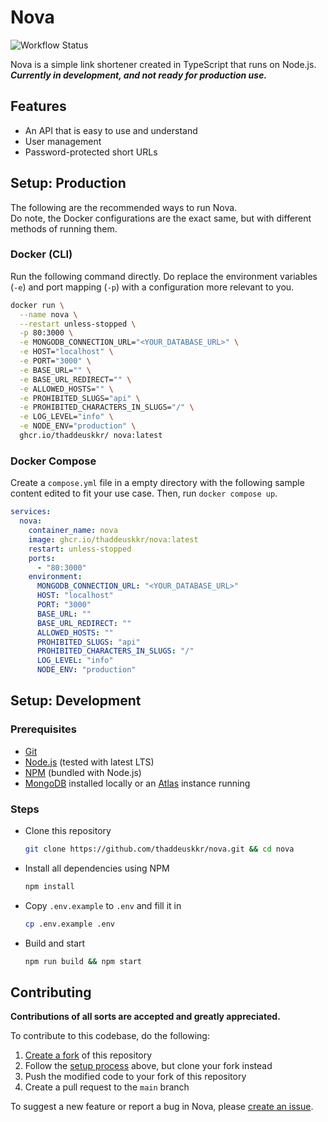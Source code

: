 # Nova

![Workflow Status](https://github.com/thaddeuskkr/nova/actions/workflows/build-tags.yml/badge.svg)

Nova is a simple link shortener created in TypeScript that runs on Node.js.  
***Currently in development, and not ready for production use.***

## Features

* An API that is easy to use and understand
* User management
* Password-protected short URLs

## Setup: Production

The following are the recommended ways to run Nova.  
Do note, the Docker configurations are the exact same, but with different methods of running them.

### Docker (CLI)

Run the following command directly. Do replace the environment variables (`-e`) and port mapping (`-p`) with a configuration more relevant to you.

```sh
docker run \
  --name nova \
  --restart unless-stopped \
  -p 80:3000 \
  -e MONGODB_CONNECTION_URL="<YOUR_DATABASE_URL>" \
  -e HOST="localhost" \
  -e PORT="3000" \
  -e BASE_URL="" \
  -e BASE_URL_REDIRECT="" \
  -e ALLOWED_HOSTS="" \
  -e PROHIBITED_SLUGS="api" \
  -e PROHIBITED_CHARACTERS_IN_SLUGS="/" \
  -e LOG_LEVEL="info" \
  -e NODE_ENV="production" \
  ghcr.io/thaddeuskkr/ nova:latest
```

### Docker Compose

Create a `compose.yml` file in a empty directory with the following sample content edited to fit your use case. Then, run `docker compose up`.

```yml
services:
  nova:
    container_name: nova
    image: ghcr.io/thaddeuskkr/nova:latest
    restart: unless-stopped
    ports:
      - "80:3000"
    environment:
      MONGODB_CONNECTION_URL: "<YOUR_DATABASE_URL>"
      HOST: "localhost"
      PORT: "3000"
      BASE_URL: ""
      BASE_URL_REDIRECT: ""
      ALLOWED_HOSTS: ""
      PROHIBITED_SLUGS: "api"
      PROHIBITED_CHARACTERS_IN_SLUGS: "/"
      LOG_LEVEL: "info"
      NODE_ENV: "production"
```

## Setup: Development

### Prerequisites

* [Git](https://git-scm.com/)
* [Node.js](https://nodejs.org/) (tested with latest LTS)
* [NPM](https://www.npmjs.com/) (bundled with Node.js)
* [MongoDB](https://www.mongodb.com/) installed locally or an [Atlas](https://www.mongodb.com/products/platform/atlas-database) instance running

### Steps

* Clone this repository

  ```sh
  git clone https://github.com/thaddeuskkr/nova.git && cd nova
  ```

* Install all dependencies using NPM
  
  ```sh
  npm install
  ```

* Copy `.env.example` to `.env` and fill it in
  
  ```sh
  cp .env.example .env
  ```

* Build and start

  ```sh
  npm run build && npm start
  ```

## Contributing

**Contributions of all sorts are accepted and greatly appreciated.**

To contribute to this codebase, do the following:

1. [Create a fork](https://github.com/thaddeuskkr/nova/fork) of this repository
2. Follow the [setup process](#setup-development) above, but clone your fork instead
3. Push the modified code to your fork of this repository
4. Create a pull request to the `main` branch

To suggest a new feature or report a bug in Nova, please [create an issue](https://github.com/thaddeuskkr/nova/issues/new/choose).
